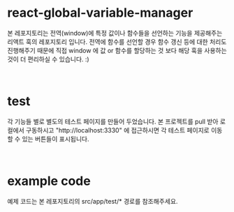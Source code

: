 # react-global-variable-manager
본 레포지토리는 전역(window)에 특정 값이나 함수들을 선언하는 기능을 제공해주는 리액트 훅의 레포지토리 입니다. 전역에 함수를 선언할 경우 함수 갱신 등에 대한 처리도 진행해주기 때문에 직접 window 에 값 or 함수를 할당하는 것 보다 해당 훅을 사용하는 것이 더 편리하실 수 있습니다. :)

<br />

# test
각 기능들 별로 별도의 테스트 페이지를 만들어 두었습니다. 본 프로젝트를 pull 받아 로컬에서 구동하시고 "http://localhost:3330" 에 접근하시면 각 테스트 페이지로 이동할 수 있는 버튼들이 표시됩니다.

<br />

# example code
예제 코드는 본 레포지토리의 src/app/test/* 경로를 참조해주세요.

<br />
